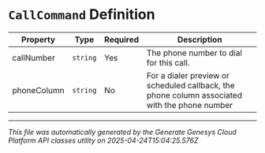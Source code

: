 # `CallCommand` Definition

| Property | Type | Required | Description |
|----------|------|----------|-------------|
| callNumber | `string` | Yes | The phone number to dial for this call. |
| phoneColumn | `string` | No | For a dialer preview or scheduled callback, the phone column associated with the phone number |

---

*This file was automatically generated by the Generate Genesys Cloud Platform API classes utility on 2025-04-24T15:04:25.576Z*